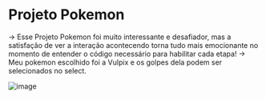 # Projeto Pokemon

-> Esse Projeto Pokemon foi muito interessante e desafiador, mas a satisfação de ver a interação acontecendo torna tudo mais emocionante no momento de entender o código necessário para habilitar cada etapa!
-> Meu pokemon escolhido foi a Vulpix e os golpes dela podem ser selecionados no select.

![image](https://user-images.githubusercontent.com/114935103/207382988-5cfcbdc8-e86c-4396-9549-6d5784f0b00e.png)

